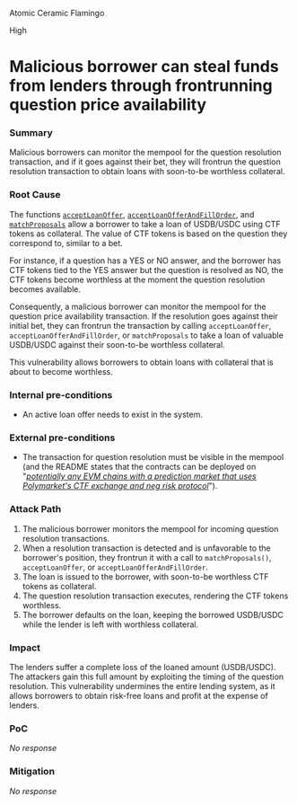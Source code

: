 Atomic Ceramic Flamingo

High

# Malicious borrower can steal funds from lenders through frontrunning question price availability

### Summary

Malicious borrowers can monitor the mempool for the question resolution transaction, and if it goes against their bet, they will frontrun the question resolution transaction to obtain loans with soon-to-be worthless collateral.

### Root Cause

The functions [`acceptLoanOffer`](https://github.com/sherlock-audit/2024-09-predict-fun/blob/41e70f9eed3f00dd29aba4038544150f5b35dccb/predict-dot-loan/contracts/PredictDotLoan.sol#L206), [`acceptLoanOfferAndFillOrder`](https://github.com/sherlock-audit/2024-09-predict-fun/blob/41e70f9eed3f00dd29aba4038544150f5b35dccb/predict-dot-loan/contracts/PredictDotLoan.sol#L214), and [`matchProposals`](https://github.com/sherlock-audit/2024-09-predict-fun/blob/41e70f9eed3f00dd29aba4038544150f5b35dccb/predict-dot-loan/contracts/PredictDotLoan.sol#L320) allow a borrower to take a loan of USDB/USDC using CTF tokens as collateral. The value of CTF tokens is based on the question they correspond to, similar to a bet.

For instance, if a question has a YES or NO answer, and the borrower has CTF tokens tied to the YES answer but the question is resolved as NO, the CTF tokens become worthless at the moment the question resolution becomes available.

Consequently, a malicious borrower can monitor the mempool for the question price availability transaction. If the resolution goes against their initial bet, they can frontrun the transaction by calling `acceptLoanOffer`, `acceptLoanOfferAndFillOrder`, or `matchProposals` to take a loan of valuable USDB/USDC against their soon-to-be worthless collateral.

This vulnerability allows borrowers to obtain loans with collateral that is about to become worthless.

### Internal pre-conditions

- An active loan offer needs to exist in the system.


### External pre-conditions

- The transaction for question resolution must be visible in the mempool (and the README states that the contracts can be deployed on "[*potentially any EVM chains with a prediction market that uses Polymarket's CTF exchange and neg risk protocol*](https://github.com/sherlock-audit/2024-09-predict-fun/blob/41e70f9eed3f00dd29aba4038544150f5b35dccb/README.md?plain=1#L11)").

### Attack Path

1. The malicious borrower monitors the mempool for incoming question resolution transactions.
2. When a resolution transaction is detected and is unfavorable to the borrower's position, they frontrun it with a call to `matchProposals()`, `acceptLoanOffer`, or `acceptLoanOfferAndFillOrder`.
3. The loan is issued to the borrower, with soon-to-be worthless CTF tokens as collateral.
4. The question resolution transaction executes, rendering the CTF tokens worthless.
5. The borrower defaults on the loan, keeping the borrowed USDB/USDC while the lender is left with worthless collateral.

### Impact

The lenders suffer a complete loss of the loaned amount (USDB/USDC). The attackers gain this full amount by exploiting the timing of the question resolution. This vulnerability undermines the entire lending system, as it allows borrowers to obtain risk-free loans and profit at the expense of lenders.

### PoC

_No response_

### Mitigation

_No response_